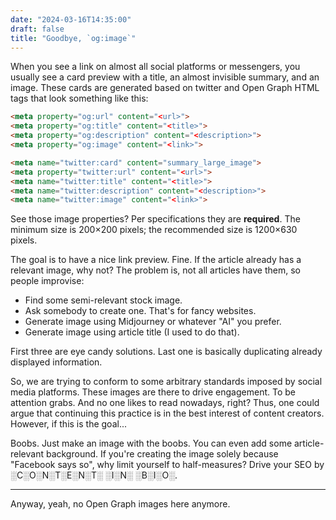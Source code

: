 ```yaml
---
date: "2024-03-16T14:35:00"
draft: false
title: "Goodbye, `og:image`"
---
```


When you see a link on almost all social platforms or messengers, you usually see a card preview with a title, an almost invisible summary, and an image. These cards are generated based on twitter and Open Graph HTML tags that look something like this:

``` html
<meta property="og:url" content="<url>">
<meta property="og:title" content="<title>">
<meta property="og:description" content="<description>">
<meta property="og:image" content="<link>">

<meta name="twitter:card" content="summary_large_image">
<meta property="twitter:url" content="<url>">
<meta name="twitter:title" content="<title>">
<meta name="twitter:description" content="<description>">
<meta name="twitter:image" content="<link>">
```

See those image properties? Per specifications they are **required**. The minimum size is 200×200 pixels; the recommended size is 1200×630 pixels.

The goal is to have a nice link preview. Fine. If the article already has a relevant image, why not? The problem is, not all articles have them, so people improvise:

- Find some semi-relevant stock image.
- Ask somebody to create one. That's for fancy websites.
- Generate image using Midjourney or whatever "AI" you prefer.
- Generate image using article title (I used to do that).

First three are eye candy solutions. Last one is basically duplicating already displayed information.

So, we are trying to conform to some arbitrary standards imposed by social media platforms. These images are there to drive engagement. To be attention grabs. And no one likes to read nowadays, right? Thus, one could argue that continuing this practice is in the best interest of content creators. However, if this is the goal...

Boobs. Just make an image with the boobs. You can even add some article-relevant background. If you're creating the image solely because "Facebook says so", why limit yourself to half-measures? Drive your SEO by ░C░O░N░T░E░N░T░ ░I░N░ ░B░I░O░.

------------------------------------------------------------------------

Anyway, yeah, no Open Graph images here anymore.
